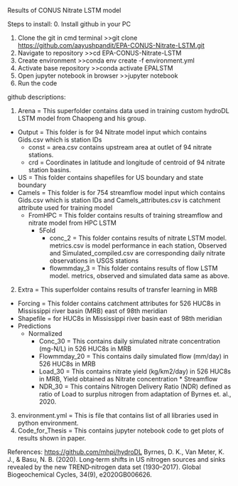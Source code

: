 Results of CONUS Nitrate LSTM model

Steps to install:
0. Install github in your PC
1. Clone the git in cmd terminal      >>git clone https://github.com/aayushpandit/EPA-CONUS-Nitrate-LSTM.git
2. Navigate to repository             >>cd EPA-CONUS-Nitrate-LSTM
3. Create environment                 >>conda env create -f environment.yml
4. Activate base repository           >>conda activate EPALSTM
5. Open jupyter notebook in browser   >>jupyter notebook
6. Run the code


github descriptions:

1. Arena = This superfolder contains data used in training custom hydroDL LSTM model from Chaopeng and his group.
  - Output = This folder is for 94 Nitrate model input which contains Gids.csv which is station IDs
      - const = area.csv contains upstream area at outlet of 94 nitrate stations.
      - crd = Coordinates in latitude and longitude of centroid of 94 nitrate station basins.
  - US = This folder contains shapefiles for US boundary and state boundary
  - Camels = This folder is for 754 streamflow model input which contains Gids.csv which is station IDs and Camels_attributes.csv is catchment attribute used for training model         
    - FromHPC =                        This folder contains results of training streamflow and nitrate model from HPC LSTM
      - 5Fold
        - conc_2 = This folder contains results of nitrate LSTM model. metrics.csv is model performance in each station, Observed and Simulated_compiled.csv are corresponding daily nitrate observations in USGS stations                          
        - flowmmday_3 = This folder contains results of flow LSTM model. metrics, observed and simulated data same as above.
    
2. Extra = This superfolder contains results of transfer learning in MRB
  - Forcing = This folder contains catchment attributes for 526 HUC8s in Mississippi river basin (MRB) east of 98th meridian
  - Shapefile = for HUC8s in Mississippi river basin east of 98th meridian
  - Predictions
      - Normalized
         - Conc_30 = This contains daily simulated nitrate concentration (mg-N/L) in 526 HUC8s in MRB
         - Flowmmday_20 = This contains daily simulated flow (mm/day) in 526 HUC8s in MRB
         - Load_30 = This contains nitrate yield (kg/km2/day) in 526 HUC8s in MRB, Yield obtained as Nitrate concentration * Streamflow
         - NDR_30 = This contains Nitrogen Delivery Ratio (NDR) defined as ratio of Load to surplus nitrogen from adaptation of Byrnes et. al., 2020.

3. environment.yml = This is file that contains list of all libraries used in python environment.
4. Code_for_Thesis = This contains jupyter notebook code to get plots of results shown in paper. 

References:
https://github.com/mhpi/hydroDL
Byrnes, D. K., Van Meter, K. J., & Basu, N. B. (2020). Long‐term shifts in US nitrogen sources and sinks revealed by the new TREND‐nitrogen data set (1930–2017). Global Biogeochemical Cycles, 34(9), e2020GB006626.
